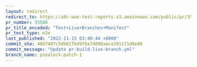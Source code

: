 ```yaml
---
layout: redirect
redirect_to: https://a8c-woo-test-reports.s3.amazonaws.com/public/pr/35588/e2e/index.html
pr_number: 35588
pr_title_encoded: "Test+Live+Branches+Manifest"
pr_test_type: e2e
last_published: "2022-11-15 03:40:44 +0000"
commit_sha: 49b7407c5db61f6d9f6a7d008aaca391171d9e00
commit_message: "Update pr-build-live-branch.yml"
branch_name: psealock-patch-1
---
```

